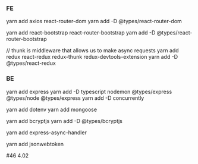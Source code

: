 ### FE

yarn add axios react-router-dom
yarn add -D @types/react-router-dom

yarn add react-bootstrap react-router-bootstrap
yarn add -D @types/react-router-bootstrap

// thunk is middleware that allows us to make async requests
yarn add redux react-redux redux-thunk redux-devtools-extension
yarn add -D @types/react-redux

### BE

yarn add express
yarn add -D typescript nodemon @types/express @types/node @types/express
yarn add -D concurrently

yarn add dotenv
yarn add mongoose

yarn add bcryptjs
yarn add -D @types/bcryptjs

yarn add express-async-handler

yarn add jsonwebtoken

#46 4.02
